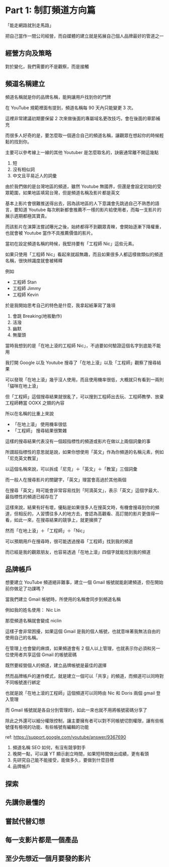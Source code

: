 # Part 1: 制訂頻道方向篇

「能走網路就別走馬路」

把自己當作一間公司經營，而自媒體的建立就是拓展自己個人品牌最好的管道之一

## 經營方向及策略



對於變化，我們需要的不是觀察，而是接觸



## 頻道名稱建立

頻道名稱就是你的品牌名稱，能夠讓用戶找到你的門牌

在 YouTube 規範裡面有提到，頻道名稱每 90 天內只能變更 3 次。

這裡非常建議初期要保留 2 次來做後面的專屬域名更改技巧，會在後面的章節補充

而很多人好奇的是，要怎麼取一個適合自己的頻道名稱，讓觀眾在想起你的時候輕鬆的找到你。

主要可以參考線上一線的其他 Youtuber 是怎麼取名的，訣竅通常離不開這幾點

1. 短
2. 沒有相似詞
3. 中文且平易近人的詞彙

由於我們做的是台灣地區的頻道，雖然 Youtube 無國界，但還是會設定初始的受眾範圍，如果地區填寫台灣，但是頻道名稱及影片都是英文

基本上影片會很難推送得出去，因為該地區的人下意識會先跳過自己不熟悉的語言，要知道 Youtube 每次刷新都會推薦不一樣的影片給使用者，而每一支影片的展示週期都極其寶貴。

而該影片在演算法嘗試曝光之後，始終都得不到觀眾青睞，會開始逐漸下降權重，也就會被 Youtube 當作不具推薦價值的影片。

當初在設定頻道名稱的時候，我堅持要有「工程師 Nic」這些元素。

如果只使用「工程師 Nic」看起來就超無趣，而且如果很多人都這樣做類似的頻道名稱，很快辨識度就會被稀釋

例如

- 工程師 Stan
- 工程師 Jimmy
- 工程師 Kevin

於是我開始思考自己的特色是什麼，我拿起紙筆寫了幾項

1. 會跳 Breaking(地板動作)
2. 活潑
3. 幽默
4. 無厘頭

當時我想到的是「在地上滾的工程師 Nic」，不過要如何驗證這個名字到底能不能用

我打開 Google 以及 Youtube 搜尋了「在地上滾」以及「工程師」觀察了搜尋結果

可以發現「在地上滾」幾乎沒人使用，而且使用機率很低，大概就只有看到一兩則「貓咪在地上滾」

但「工程師」這個搜尋結果就很亂了，可以搜到工程師出去玩、工程師教學、放棄工程師轉當 OOXX 之類的內容

所以在名稱的比重上來說

- 「在地上滾」 使用機率很低
- 「工程師」 搜尋結果很繁雜

這樣的搜尋結果代表沒有一個超指標性的頻道或影片在做以上兩個詞彙的事

所謂超指標性的意思就是說，如果你想使用「英文」作為你頻道的名稱元素，例如「尼克英文教室」

以這個名稱來說，可以拆成「尼克」＋「英文」＋「教室」三個詞彙

而一般人在搜尋影片的關鍵字，「英文」理當會高過於其他兩個

在搜尋「英文」時可能會非常容易找到「阿滴英文」，表示「英文」這個字最大、最指標性的頻道已經存在了

這樣來說，結果有好有壞，優點是如果很多人在搜英文時，有機會搜尋到你的頻道，但相反的，人習慣往多人的地方去，會認為高觀看、高訂閱的影片更值得一看，如此一來，在搜尋結果的競爭上，就更擁擠了

然而「在地上滾」＋「工程師」＋「Nic」

可以預期用戶在搜尋時，很可能透過搜尋「工程師」找到我的頻道

而已經是我的觀眾朋友，也容易透過「在地上滾」四個字就能找到我的頻道



## 品牌帳戶

想要建立 YouTube 頻道絕非難事，建立一個 Gmail 帳號就能創建頻道，但在開始前你做足了功課嗎？

當我們建立 Gmail 帳號時，所使用的名稱會同步到頻道名稱

例如我的姓名使用： Nic Lin

那麼頻道名稱就會變成 niclin

這樣子會非常困擾，如果這個 Gmail 是我的個人帳號，也就意味著我無法自由的使用自己的名稱。

在管理上也會變的麻煩，如果頻道會有 2 個人以上管理，也就表示你必須和另一位使用者共享這個 Gmail 的帳號密碼

既然要經營個人的頻道，建立品牌帳號是最佳的選擇

然而品牌帳戶的運作模式，就是建立一個可以「共享」的頻道，而頻道可以同時對不同帳號進行綁定

也就是說「在地上滾的工程師」這個頻道可以同時由 Nic 和 Doris 兩個 gmail 登入管理

而 Gmail 帳號就是各自分別管理的，如此一來也就不用將帳號密碼分享了

除此之外還可以細分權限控制，讓主要擁有者可以對不同帳號切割權限，讓有些帳號僅有檢視的功能、有些帳號有編輯的功能

ref: https://support.google.com/youtube/answer/9367690


1. 頻道名稱 SEO 如何，有沒有競爭對手
2. 晚開一點，可以讓 YT 顯示創立時間，如果短時間做出成績，更有看頭
3. 先研究自己能不能接受，能做多久，要做到什麼目標
4. 品牌帳戶


## 探索
## 先講你最懂的
## 嘗試代替幻想
## 每一支影片都是一個產品
## 至少先想近一個月要發的影片